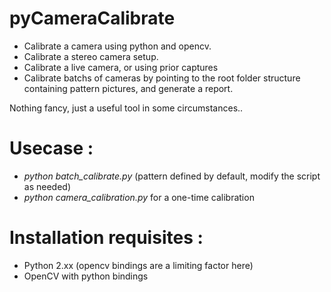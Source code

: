 pyCameraCalibrate
=================
- Calibrate a camera using python and opencv. 
- Calibrate a stereo camera setup.
- Calibrate a live camera, or using prior captures
- Calibrate batchs of cameras by pointing to the root folder structure containing pattern pictures, and generate a report.

Nothing fancy, just a useful tool in some circumstances..

# Usecase : 
* *python batch_calibrate.py* (pattern defined by default, modify the script as needed)
* *python camera_calibration.py* for a one-time calibration

# Installation requisites :
* Python 2.xx (opencv bindings are a limiting factor here)
* OpenCV with python bindings